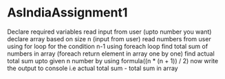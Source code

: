 # AsIndiaAssignment1
Declare required variables
read input from user (upto number you want)
declare array based on size n (input from user)
read numbers from user using for loop for the condition n-1
using foreach loop find total sum of numbers in array (foreach return element in array  one by one)
find actual total sum upto given n number by using formula((n * (n + 1)) / 2)
now write the output to console i.e actual total sum - total sum in array
